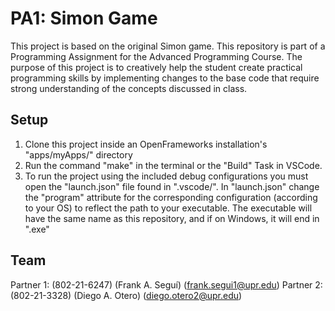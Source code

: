 # PA1: Simon Game
This project is based on the original Simon game.
This repository is part of a Programming Assignment for the Advanced Programming Course. 
The purpose of this project is to creatively help the student create practical programming skills by implementing changes to the base code that require strong understanding of the concepts discussed in class.

## Setup
1. Clone this project inside an OpenFrameworks installation's "apps/myApps/" directory
2. Run the command "make" in the terminal or the "Build" Task in VSCode.
3. To run the project using the included debug configurations you must open the "launch.json" file
found in ".vscode/". In "launch.json" change the "program" attribute for the corresponding configuration (according to your OS)
to reflect the path to your executable. The executable will have the same name as this repository, and if on Windows, it 
will end in ".exe"

## Team
Partner 1: (802-21-6247) (Frank A. Seguí) (frank.segui1@upr.edu)
Partner 2: (802-21-3328) (Diego A. Otero) (diego.otero2@upr.edu)

